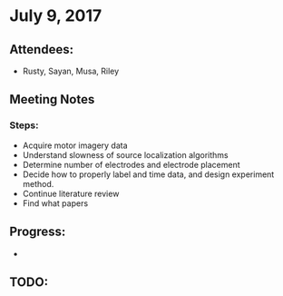# July 9, 2017

## Attendees:
- Rusty, Sayan, Musa, Riley

## Meeting Notes
### Steps:
-	Acquire motor imagery data 
-	Understand slowness of source localization algorithms
-	Determine number of electrodes and electrode placement 
-	Decide how to properly label and time data, and design experiment method. 
-	Continue literature review
- Find what papers 

## Progress:
- 
TODO:
- 	

